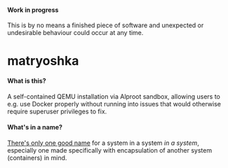 #### Work in progress

This is by no means a finished piece of software and unexpected or undesirable behaviour could occur at any time. 

# matryoshka

#### What is this?

A self-contained QEMU installation via Alproot sandbox, allowing users to e.g. use Docker properly without running into issues that would otherwise require superuser privileges to fix.

#### What's in a name?

[There's only one good name](https://en.wikipedia.org/wiki/Matryoshka_doll) for a system in a system *in a system*, especially one made specifically with encapsulation of another system (containers) in mind.
